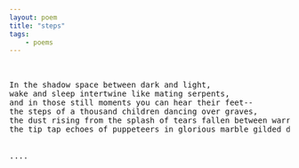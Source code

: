 ```yaml
---
layout: poem
title: "steps"
tags: 
    - poems
---
```

<pre class="stanza">


In the shadow space between dark and light, 
wake and sleep intertwine like mating serpents, 
and in those still moments you can hear their feet--
the steps of a thousand children dancing over graves,
the dust rising from the splash of tears fallen between warriors' boots,
the tip tap echoes of puppeteers in glorious marble gilded domes, 


....

</pre>


